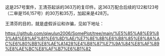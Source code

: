 这是257号案件，王清芬起诉的363万的复印件。这363万配合后续的122和123号（二审是156,157号）的30万和35万，加起来是428万。

王清芬的目的，就是虚假诉讼和诈骗，见如下地址：

https://github.com/qiwulun2006/SomePlot/tree/main/%E5%85%A8%E9%83%A8%E8%AF%81%E6%8D%AE/%E7%8E%8B%E6%B8%85%E8%8A%AC%E6%80%BB%E8%AE%A1428%E4%B8%87%E7%9A%84%E8%AF%89%E8%AE%BC%E8%AF%B7%E6%B1%82
